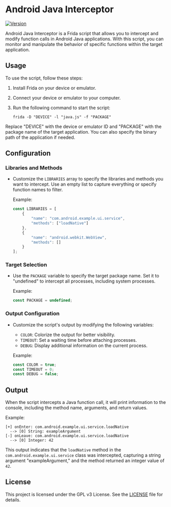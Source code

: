 # Android Java Interceptor

[![Version](https://img.shields.io/badge/Version-v1.1-blue)](https://github.com/hyugogirubato/Frida-CodeShare/releases/tag/v1.2.1)

Android Java Interceptor is a Frida script that allows you to intercept and modify function calls in Android Java
applications. With this script, you can monitor and manipulate the behavior of specific functions within the target
application.

## Usage

To use the script, follow these steps:

1. Install Frida on your device or emulator.

2. Connect your device or emulator to your computer.

3. Run the following command to start the script:

   ```shell
   frida -D "DEVICE" -l "java.js" -f "PACKAGE"
   ```

Replace "DEVICE" with the device or emulator ID and "PACKAGE" with the package name of the target application. You can
also specify the binary path of the application if needed.

## Configuration

### Libraries and Methods

- Customize the `LIBRARIES` array to specify the libraries and methods you want to intercept. Use an empty list to
  capture everything or specify function names to filter.

  Example:
   ```javascript
   const LIBRARIES = [
       {
           "name": "com.android.example.ui.service",
           "methods": ["loadNative"]
       },
       {
           "name": "android.webkit.WebView",
           "methods": []
       }
   ];
   ```

### Target Selection

- Use the `PACKAGE` variable to specify the target package name. Set it to "undefined" to intercept all processes,
  including system processes.

  Example:
   ```javascript
   const PACKAGE = undefined;
   ```

### Output Configuration

- Customize the script's output by modifying the following variables:
    - `COLOR`: Colorize the output for better visibility.
    - `TIMEOUT`: Set a waiting time before attaching processes.
    - `DEBUG`: Display additional information on the current process.

  Example:
   ```javascript
   const COLOR = true;
   const TIMEOUT = 0;
   const DEBUG = false;
   ```

## Output

When the script intercepts a Java function call, it will print information to the console, including the method name,
arguments, and return values.

Example:

```shell
[+] onEnter: com.android.example.ui.service.loadNative
  --> [0] String: exampleArgument
[-] onLeave: com.android.example.ui.service.loadNative
  --> [0] Integer: 42
```

This output indicates that the `loadNative` method in the `com.android.example.ui.service` class was intercepted,
capturing a string argument "exampleArgument," and the method returned an integer value of `42`.

## License

This project is licensed under the GPL v3 License. See
the [LICENSE](https://github.com/hyugogirubato/Frida-CodeShare/blob/main/LICENSE) file for details.